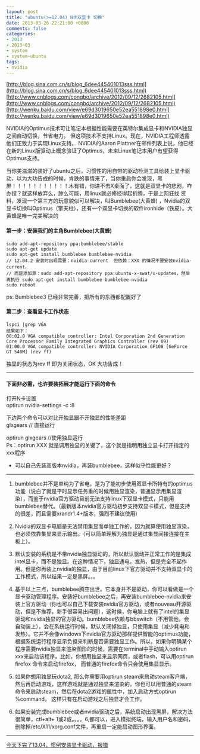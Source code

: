 ```yaml
---
layout: post
title: "ubuntu(>=12.04) N卡双显卡 切换"
date: 2013-03-26 22:21:00 +0800
comments: false
categories:
- 2013
- 2013~03
- system
- system~ubuntu
tags:
- nvidia
---
```

[http://blog.sina.com.cn/s/blog_6dee445401013sss.html](http://blog.sina.com.cn/s/blog_6dee445401013sss.html)  
[http://www.cnblogs.com/congbo/archive/2012/09/12/2682105.html](http://www.cnblogs.com/congbo/archive/2012/09/12/2682105.html)  
[http://wenku.baidu.com/view/e69d3019650e52ea551898e0.html](http://wenku.baidu.com/view/e69d3019650e52ea551898e0.html)

  NVIDIA的Optimus技术可让笔记本根据性能需要在英特尔集成显卡和NVIDIA独显之间自动切换，节省电力。
但这项技术不支持Linux。现在，NVIDIA工程师透露他们正致力于实现Linux支持。
NVIDIA的Aaron Plattner在邮件列表上说，他已经在新的Linux版驱动上概念验证了Optimus，未来Linux笔记本用户有望获得Optimus支持。

  当你美滋滋的装好了ubuntu之后，习惯性的用自带的驱动检测工具给装上显卡驱动，以为大功告成的时候，肯跌的事情来了，当你重启你会发现，黑 屏！！！！！！！！！！！木有错，你进不去X桌面了，这就是双显卡的悲剧，咋办捏？就这样放弃么，肿么可能，用linux就必修经得起折腾，于是上网狂找 资料，发现一个第三方的玩意貌似可以解决，叫Bumblebee(大黄蜂) ，Nvidia的双显卡切换叫Optimus（擎天柱），还有一个双显卡切换的软件ironhide（铁皮）。大黄蜂是唯一完美解决的
#### 第一步：安装我们的主角Bumblebee(大黄蜂)
```
sudo add-apt-repository ppa:bumblebee/stable
sudo apt-get update
sudo apt-get install bumblebee bumblebee-nvidia
// 12.04.2 安装时出现需要：nvidia-current  但依赖：XXX 的情况不要安装nvidia-current，
// 而是添加源：sudo add-apt-repository ppa:ubuntu-x-swat/x-updates，然后再执行 sudo apt-get install bumblebee bumblebee-nvidia
sudo reboot
```
ps: Bumblebee3 已经非常完善，把所有的东西都配置好了
#### 第二步：查看显卡工作状态
```
lspci |grep VGA
结果如下：
00:02.0 VGA compatible controller: Intel Corporation 2nd Generation Core Processor Family Integrated Graphics Controller (rev 09)
01:00.0 VGA compatible controller: NVIDIA Corporation GF108 [GeForce GT 540M] (rev ff)
```
独显的状态为rev ff 即为关闭状态，OK 大功告成！

--------------------------
#### 下面非必需，也许要装拓展才能运行下面的命令
打开N卡设置  
optirun nvidia-settings -c :8  

下边两个命令可以对比开独显跟不开独显的性能差距  
glxgears            // 直接运行

optirun glxgears    //使用独显运行  
Ps：optirun XXX 就是调用独显的关键了，这个就是指明用独立显卡打开指定的xxx程序

* 可以自己先装高版本nvidia，再装bumblebee，这样似乎性能更好？

-------------
1. bumblebee并不是单纯为了省电，是为了能初步使用双显卡所特有的optimus功能（说白了就是平时显示任务重的时候用独显渲染，普通显示用集显渲染），而鉴于nvidia官方驱动目前无法支持linux下双显卡模式，只能用bumblebee替代。（最新版本nvidia官方驱动初步支持双显卡模式，但是支持的很差，而且需要xrandr1.4+版本，强烈不建议使用）

2. Nvidia的双显卡电脑是无法禁用集显而单独工作的，因为就算使用独显渲染，也必须依靠集显来显示输出。（可以简单理解为独显是通过集显间接连接在主板上）。

3. 默认安装的系统是不带nvidia独显驱动的，所以默认驱动并正常工作的是集成intel显卡，而不是独显。在这种情况下，独显通电，发热，但是完全不起作用。但是你再装上nvidia的独显，由于目前linux下官方驱动并不支持双显卡的工作模式，所以结果一定是黑屏。。。

4. 基于以上三点，bumblebee腾空出世。它本身并不是驱动，你可以看做是一个显卡驱动管理程序。安装好bumblebee之后，再安装bumblebee-nvidia来安装上官方驱动（你也可以自己下载安装nvidia官方驱动，或者nouveau开源驱动，但是不推荐，新手很容易出问题），这时候，你电脑上就有了intel的集显驱动和nvidia独显的官方驱动。bumblebee依赖与bbswitch（不用管他，会自动装上），会在系统运行时候，默认关闭掉独显，只使用集显（减少耗电和发热）。它并不会像windows下nvidia官方驱动那样提供智能的optimus功能，根据系统运行程序显示负担来判断是否需要独显工作。所以，如果你明确某个程序需要nvidia独显来渲染图形的时候，需要在terminal中手动输入optirun xxx来启动该程序。比如，你想用独显来显示网页，或者flash，可以用optirun firefox 命令来启动firefox， 而普通的firefox命令只会使用集显显示。

5. 如果你想用独显玩dota2, 那么你需要用optirun steam来启动steam客户端，然后再启动游戏，这样游戏就是通过独显来渲染的。你也可以用普通的steam命令来启动steam，然后在dota2游戏的属性中，加入启动方式optirun %command。 这样只有在启动游戏之后独显才会工作。

6. 如果安装完成bumblebee或者nvidia驱动之后，系统启动出现黑屏，解决方法很简单，ctl+alt+ 1或2或。。。。6,都可以，进入模拟终端，输入用户名和密码，删除掉/etc/X11/xorg.conf文件，再重启一定能启动图形界面。

------------

[今天下完了13.04，惯例安装显卡驱动，报错](https://wiki.archlinux.org/index.php/Bumblebee_%28%E7%AE%80%E4%BD%93%E4%B8%AD%E6%96%87%29)


